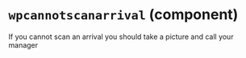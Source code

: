 `wpcannotscanarrival` (component)
=================================

If you cannot scan an arrival you should take a picture and call your manager



